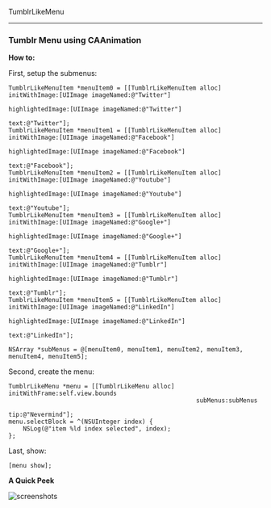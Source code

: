 TumblrLikeMenu

**************

### Tumblr Menu using CAAnimation

**How to:**

First, setup the submenus:
  
    TumblrLikeMenuItem *menuItem0 = [[TumblrLikeMenuItem alloc] initWithImage:[UIImage imageNamed:@"Twitter"]
                                                             highlightedImage:[UIImage imageNamed:@"Twitter"]
                                                                         text:@"Twitter"];
    TumblrLikeMenuItem *menuItem1 = [[TumblrLikeMenuItem alloc] initWithImage:[UIImage imageNamed:@"Facebook"]
                                                             highlightedImage:[UIImage imageNamed:@"Facebook"]
                                                                         text:@"Facebook"];
    TumblrLikeMenuItem *menuItem2 = [[TumblrLikeMenuItem alloc] initWithImage:[UIImage imageNamed:@"Youtube"]
                                                             highlightedImage:[UIImage imageNamed:@"Youtube"]
                                                                         text:@"Youtube"];
    TumblrLikeMenuItem *menuItem3 = [[TumblrLikeMenuItem alloc] initWithImage:[UIImage imageNamed:@"Google+"]
                                                             highlightedImage:[UIImage imageNamed:@"Google+"]
                                                                         text:@"Google+"];
    TumblrLikeMenuItem *menuItem4 = [[TumblrLikeMenuItem alloc] initWithImage:[UIImage imageNamed:@"Tumblr"]
                                                             highlightedImage:[UIImage imageNamed:@"Tumblr"]
                                                                         text:@"Tumblr"];
    TumblrLikeMenuItem *menuItem5 = [[TumblrLikeMenuItem alloc] initWithImage:[UIImage imageNamed:@"LinkedIn"]
                                                             highlightedImage:[UIImage imageNamed:@"LinkedIn"]
                                                                         text:@"LinkedIn"];
    
    NSArray *subMenus = @[menuItem0, menuItem1, menuItem2, menuItem3, menuItem4, menuItem5];

Second, create the menu:

    TumblrLikeMenu *menu = [[TumblrLikeMenu alloc] initWithFrame:self.view.bounds
                                                        subMenus:subMenus
                                                             tip:@"Nevermind"];
    menu.selectBlock = ^(NSUInteger index) {
        NSLog(@"item %ld index selected", index);
    };

Last, show:

    [menu show];

  

**A Quick Peek**

![screenshots](https://f.cloud.github.com/assets/4316898/1861424/2ae670e6-77c2-11e3-8438-06c660954d51.gif)
